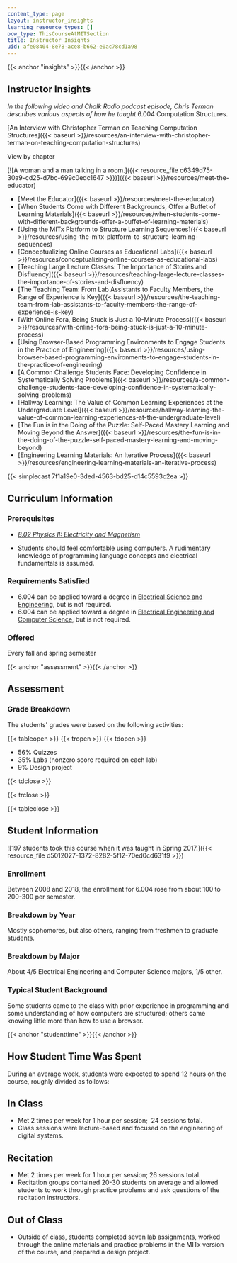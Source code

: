 ```yaml
---
content_type: page
layout: instructor_insights
learning_resource_types: []
ocw_type: ThisCourseAtMITSection
title: Instructor Insights
uid: afe08404-8e78-ace8-b662-e0ac78cd1a98
---
```


{{< anchor "insights" >}}{{< /anchor >}}

Instructor Insights
-------------------

_In the following video and Chalk Radio podcast episode, Chris Terman describes various aspects of how he taught_ 6.004 Computation Structures.

[An Interview with Christopher Terman on Teaching Computation Structures]({{< baseurl >}}/resources/an-interview-with-christopher-terman-on-teaching-computation-structures)

View by chapter

[![A woman and a man talking in a room.]({{< resource_file c6349d75-30a9-cd25-d7bc-699c0edc1647 >}})]({{< baseurl >}}/resources/meet-the-educator)

*   [Meet the Educator]({{< baseurl >}}/resources/meet-the-educator)
*   [When Students Come with Different Backgrounds, Offer a Buffet of Learning Materials]({{< baseurl >}}/resources/when-students-come-with-different-backgrounds-offer-a-buffet-of-learning-materials)
*   [Using the MITx Platform to Structure Learning Sequences]({{< baseurl >}}/resources/using-the-mitx-platform-to-structure-learning-sequences)
*   [Conceptualizing Online Courses as Educational Labs]({{< baseurl >}}/resources/conceptualizing-online-courses-as-educational-labs)
*   [Teaching Large Lecture Classes: The Importance of Stories and Disfluency]({{< baseurl >}}/resources/teaching-large-lecture-classes-the-importance-of-stories-and-disfluency)
*   [The Teaching Team: From Lab Assistants to Faculty Members, the Range of Experience is Key]({{< baseurl >}}/resources/the-teaching-team-from-lab-assistants-to-faculty-members-the-range-of-experience-is-key)
*   [With Online Fora, Being Stuck is Just a 10-Minute Process]({{< baseurl >}}/resources/with-online-fora-being-stuck-is-just-a-10-minute-process)
*   [Using Browser-Based Programming Environments to Engage Students in the Practice of Engineering]({{< baseurl >}}/resources/using-browser-based-programming-environments-to-engage-students-in-the-practice-of-engineering)
*   [A Common Challenge Students Face: Developing Confidence in Systematically Solving Problems]({{< baseurl >}}/resources/a-common-challenge-students-face-developing-confidence-in-systematically-solving-problems)
*   [Hallway Learning: The Value of Common Learning Experiences at the Undergraduate Level]({{< baseurl >}}/resources/hallway-learning-the-value-of-common-learning-experiences-at-the-undergraduate-level)
*   [The Fun is in the Doing of the Puzzle: Self-Paced Mastery Learning and Moving Beyond the Answer]({{< baseurl >}}/resources/the-fun-is-in-the-doing-of-the-puzzle-self-paced-mastery-learning-and-moving-beyond)
*   [Engineering Learning Materials: An Iterative Process]({{< baseurl >}}/resources/engineering-learning-materials-an-iterative-process)

{{< simplecast 7f1a19e0-3ded-4563-bd25-d14c5593c2ea >}}

Curriculum Information
----------------------

### Prerequisites

*   _[8.02 Physics II: Electricity and Magnetism](/courses/8-02-physics-ii-electricity-and-magnetism-spring-2007/)_

*   Students should feel comfortable using computers. A rudimentary knowledge of programming language concepts and electrical fundamentals is assumed.

### Requirements Satisfied

*   6.004 can be applied toward a degree in [Electrical Science and Engineering](https://www.eecs.mit.edu/academics-admissions/undergraduate-programs/course-6-1-electrical-science-and-engineering), but is not required.
*   6.004 can be applied toward a degree in [Electrical Engineering and Computer Science](https://www.eecs.mit.edu/academics-admissions/undergraduate-programs/course-6-2-electrical-eng-computer-science), but is not required.

### Offered

Every fall and spring semester

{{< anchor "assessment" >}}{{< /anchor >}}

Assessment
----------

### Grade Breakdown

The students' grades were based on the following activities:

{{< tableopen >}}
{{< tropen >}}
{{< tdopen >}}
- 56% Quizzes
- 35% Labs (nonzero score required on each lab)
- 9% Design project

{{< tdclose >}}

{{< trclose >}}

{{< tableclose >}}

Student Information
-------------------

![197 students took this course when it was taught in Spring 2017.]({{< resource_file d5012027-1372-8282-5f12-70ed0cd631f9 >}})

### Enrollment

Between 2008 and 2018, the enrollment for 6.004 rose from about 100 to 200-300 per semester.

### Breakdown by Year

Mostly sophomores, but also others, ranging from freshmen to graduate students.

### Breakdown by Major

About 4/5 Electrical Engineering and Computer Science majors, 1/5 other.

### Typical Student Background

Some students came to the class with prior experience in programming and some understanding of how computers are structured; others came knowing little more than how to use a browser.

{{< anchor "studenttime" >}}{{< /anchor >}}

How Student Time Was Spent
--------------------------

During an average week, students were expected to spend 12 hours on the course, roughly divided as follows:

In Class
--------

*   Met 2 times per week for 1 hour per session;  24 sessions total.
*   Class sessions were lecture-based and focused on the engineering of digital systems.

Recitation
----------

*   Met 2 times per week for 1 hour per session; 26 sessions total.
*   Recitation groups contained 20-30 students on average and allowed students to work through practice problems and ask questions of the recitation instructors.

Out of Class
------------

*   Outside of class, students completed seven lab assignments, worked through the online materials and practice problems in the MITx version of the course, and prepared a design project.